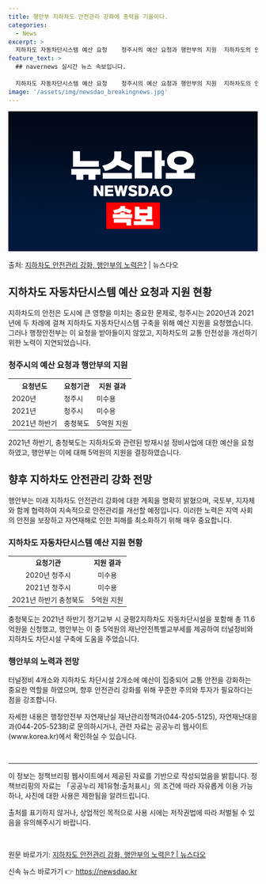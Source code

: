 ```yaml
---
title: 행안부 지하차도 안전관리 강화에 총력을 기울이다.
categories:
  - News
excerpt: >
  지하차도 자동차단시스템 예산 요청    청주시의 예산 요청과 행안부의 지원  지하차도의 안전은 도시에 큰 영…
feature_text: >
  ## navernews 실시간 뉴스 속보입니다.

  지하차도 자동차단시스템 예산 요청    청주시의 예산 요청과 행안부의 지원  지하차도의 안전은 도시에 큰 영…
image: '/assets/img/newsdao_breakingnews.jpg'
---
```


![뉴스다오 속보](/assets/img/newsdao_breakingnews.jpg)

<p>출처: <a href="https://newsdao.kr/4344" rel="dofollow">지하차도 안전관리 강화, 행안부의 노력은?</a> | 뉴스다오</p>

<h2 data-ke-size="size26">지하차도 자동차단시스템 예산 요청과 지원 현황</h2>
<p data-ke-size="size16">지하차도의 안전은 도시에 큰 영향을 미치는 중요한 문제로, 청주시는 2020년과 2021년에 두 차례에 걸쳐 지하차도 자동차단시스템 구축을 위해 예산 지원을 요청했습니다. 그러나 행정안전부는 이 요청을 받아들이지 않았고, 지하차도의 교통 안전성을 개선하기 위한 노력이 지연되었습니다.</p>

<h3>청주시의 예산 요청과 행안부의 지원</h3>
<table>
    <tr>
        <th>요청년도</th>
        <th>요청기관</th>
        <th>지원 결과</th>
    </tr>
    <tr>
        <td>2020년</td>
        <td>청주시</td>
        <td>미수용</td>
    </tr>
    <tr>
        <td>2021년</td>
        <td>청주시</td>
        <td>미수용</td>
    </tr>
    <tr>
        <td>2021년 하반기</td>
        <td>충청북도</td>
        <td>5억원 지원</td>
    </tr>
</table>
<p data-ke-size="size16">2021년 하반기, 충청북도는 지하차도와 관련된 방재시설 정비사업에 대한 예산을 요청하였고, 행안부는 이에 대해 5억원의 지원을 결정하였습니다.</p>

<h2 data-ke-size="size26">향후 지하차도 안전관리 강화 전망</h2>
<p data-ke-size="size16">행안부는 미래 지하차도 안전관리 강화에 대한 계획을 명확히 밝혔으며, 국토부, 지자체와 함께 협력하여 지속적으로 안전관리를 개선할 예정입니다. 이러한 노력은 지역 사회의 안전을 보장하고 자연재해로 인한 피해를 최소화하기 위해 매우 중요합니다.</p>

<h3>지하차도 자동차단시스템 예산 지원 현황</h3>
<table>
    <tr>
        <td style="text-align: center; height: 17px;"><b>요청기관</b></td>
        <td style="text-align: center; height: 17px;"><b>지원 결과</b></td>
    </tr>
    <tr>
        <td style="text-align: center; height: 17px;">2020년 청주시</td>
        <td style="text-align: center; height: 17px;">미수용</td>
    </tr>
    <tr>
        <td style="text-align: center; height: 17px;">2021년 청주시</td>
        <td style="text-align: center; height: 17px;">미수용</td>
    </tr>
    <tr>
        <td style="text-align: center; height: 17px;">2021년 하반기 충청북도</td>
        <td style="text-align: center; height: 17px;">5억원 지원</td>
    </tr>
</table>
<p data-ke-size="size16">충청북도는 2021년 하반기 정기교부 시 궁평2지하차도 자동차단시설을 포함해 총 11.6억원을 신청했고, 행안부는 이 중 5억원의 재난안전특별교부세를 제공하여 터널정비와 지하차도 차단시설 구축에 도움을 주었습니다.</p>

<h3>행안부의 노력과 전망</h3>
<p data-ke-size="size16">터널정비 4개소와 지하차도 차단시설 2개소에 예산이 집중되어 교통 안전을 강화하는 중요한 역할을 하였으며, 향후 안전관리 강화를 위해 꾸준한 주의와 투자가 필요하다는 점을 강조합니다.</p>

<p data-ke-size="size16">자세한 내용은 행정안전부 자연재난실 재난관리정책과(044-205-5125), 자연재난대응과(044-205-5238)로 문의하시거나, 관련 자료는 공공누리 웹사이트(www.korea.kr)에서 확인하실 수 있습니다.</p>

<p data-ke-size="size16">&nbsp;</p>

<hr>

<p data-ke-size="size16">이 정보는 정책브리핑 웹사이트에서 제공된 자료를 기반으로 작성되었음을 밝힙니다. 정책브리핑의 자료는 「공공누리 제1유형:출처표시」의 조건에 따라 자유롭게 이용 가능하나, 사진에 대한 사용은 제한됨을 알려드립니다.</p>
<p data-ke-size="size16">출처를 표기하지 않거나, 상업적인 목적으로 사용 시에는 저작권법에 따라 처벌될 수 있음을 유의해주시기 바랍니다.</p>
<p data-ke-size="size16">&nbsp;</p>

<p data-ke-size="size16">원문 바로가기: <a href="https://newsdao.kr/4344">지하차도 안전관리 강화, 행안부의 노력은? | 뉴스다오</a></p> 

신속 뉴스 바로가기 👉 <a href="https://newsdao.kr" rel="dofollow">https://newsdao.kr</a>


